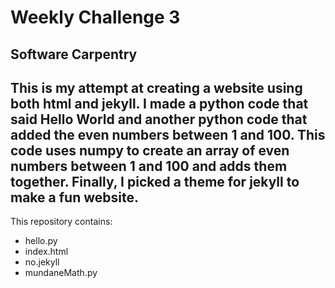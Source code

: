 # Weekly Challenge 3
## **Software Carpentry**
This is my attempt at creating a website using both html and jekyll. I made a python code that said Hello World and another python code that added the even numbers between 1 and 100. This code uses numpy to create an array of even numbers between 1 and 100 and adds them together. Finally, I picked a theme for jekyll to make a **fun** website.
---
This repository contains:
- hello.py
- index.html
- no.jekyll
- mundaneMath.py
